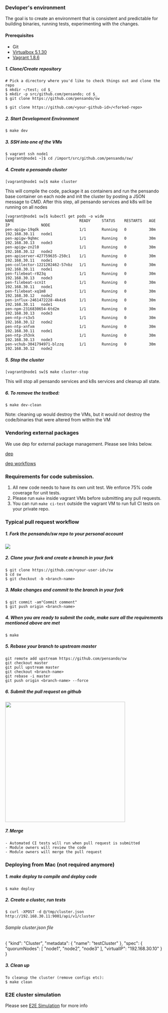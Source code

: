 
### Devloper's environment
The goal is to create an environment that is consistent and predictable for building binaries, running tests,
experimenting with the changes.

#### Prerequisites
- Git
- [Virtualbox 5.1.30](https://www.virtualbox.org/wiki/Download_Old_Builds_5_1)
- [Vagrant 1.8.6](https://www.vagrantup.com/downloads.html)


##### 1. Clone/Create repository
```
# Pick a directory where you'd like to check things out and clone the repo
$ mkdir ~/test; cd $_
$ mkdir -p src/github.com/pensando; cd $_
$ git clone https://github.com/pensando/sw

$ git clone https://github.com/<your-github-id>/<forked-repo>
```

##### 2. Start Development Environment
```
$ make dev
```

##### 3. SSH into one of the VMs
```
$ vagrant ssh node1
[vagrant@node1 ~]$ cd /import/src/github.com/pensando/sw/
```

##### 4. Create a pensando cluster
```
[vagrant@node1 sw]$ make cluster
```

This will compile the code, package it as containers and run the pensando base container on each node and init the cluster by posting a JSON message to CMD. After this step, all pensando services and k8s will be running on all nodes
```
[vagrant@node1 sw]$ kubectl get pods -o wide
NAME                             READY     STATUS    RESTARTS   AGE       IP              NODE
pen-apigw-19qdk                  1/1       Running   0          30m       192.168.30.11   node1
pen-apigw-9qhmc                  1/1       Running   0          30m       192.168.30.13   node3
pen-apigw-zn2l0                  1/1       Running   0          30m       192.168.30.12   node2
pen-apiserver-427759635-250c1    1/1       Running   0          30m       192.168.30.11   node1
pen-collector-1221202462-57nbz   1/1       Running   0          30m       192.168.30.11   node1
pen-filebeat-r823q               1/1       Running   0          30m       192.168.30.13   node3
pen-filebeat-scn1t               1/1       Running   0          30m       192.168.30.11   node1
pen-filebeat-xq1m8               1/1       Running   0          30m       192.168.30.12   node2
pen-influx-2461472228-4k4z6      1/1       Running   0          30m       192.168.30.11   node1
pen-npm-2316830654-6td2m         1/1       Running   0          30m       192.168.30.13   node3
pen-ntp-rs3x5                    1/1       Running   0          30m       192.168.30.12   node2
pen-ntp-xnfxm                    1/1       Running   0          30m       192.168.30.11   node1
pen-ntp-zh3nk                    1/1       Running   0          30m       192.168.30.13   node3
pen-vchub-3041794971-blzzq       1/1       Running   0          30m       192.168.30.12   node2
```

##### 5. Stop the cluster
```
[vagrant@node1 sw]$ make cluster-stop
```

This will stop all pensando services and k8s services and cleanup all state.

##### 6. To remove the testbed:

```
$ make dev-clean
```

Note: cleaning up would destroy the VMs, but it would *not* destroy the
code/binaries that were altered from within the VM

### Vendoring external packages
We use dep for external package management. Please see links below.

[ dep ](https://github.com/golang/dep/blob/master/README.md)

[ dep workflows ](https://github.com/pensando/sw/blob/master/docs/vendor.md#sample-workflows)


### Requirements for code submission.

1. All new code needs to have its own unit test. We enforce 75% code coverage for unit tests.
2. Please run `make` inside vagrant VMs before submitting any pull requests.
3. You can run `make ci-test` outside the vagrant VM to run full CI tests on your private repo.

### Typical pull request workflow

##### 1. Fork the pensando/sw repo to your personal account
<img src=https://help.github.com/assets/images/help/repository/fork_button.jpg>

##### 2. Clone your fork and create a branch in your fork
```
$ git clone https://github.com/<your-user-id>/sw
$ cd sw
$ git checkout -b <branch-name>
```

##### 3. Make changes and commit to the branch in your fork
```
$ git commit -am"Commit comment"
$ git push origin <branch-name>
```

##### 4. When you are ready to submit the code, make sure all the requirements mentioned above are met
```
$ make
```

##### 5. Rebase your branch to upstream master
```
git remote add upstream https://github.com/pensando/sw
git checkout master
git pull upstream master
git checkout <branch-name>
git rebase -i master
git push origin <branch-name> --force
```

##### 6. Submit the pull request on github
<img width="382" src=https://guides.github.com/activities/hello-world/create-pr.png>

##### 7. Merge
	- Automated CI tests will run when pull request is submitted
	- Module owners will review the code
	- Module owners will merge the pull request



### Deploying from Mac (not required anymore)

##### 1. make deploy to compile and deploy code
```
$ make deploy
```
##### 2. Create a cluster, run tests
```
$ curl -XPOST -d @/tmp/cluster.json http://192.168.30.11:9001/api/v1/cluster
```
###### Sample cluster.json file
{
	"kind": "Cluster",
	"metadata": {
		"name": "testCluster"
	},
	"spec": {
		"quorumNodes": [ "node1", "node2", "node3" ],
		"virtualIP": "192.168.30.10"
	}
}

##### 3. Clean up

```
To cleanup the cluster (remove configs etc):
$ make clean
```

### E2E cluster simulation
Please see [E2E Simulation](docs/e2esim.md) for more info
